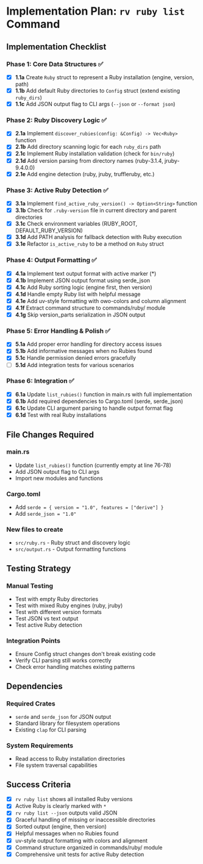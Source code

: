 # Implementation Plan: `rv ruby list` Command

## Implementation Checklist

### Phase 1: Core Data Structures ✅
- [x] **1.1a** Create `Ruby` struct to represent a Ruby installation (engine, version, path)
- [x] **1.1b** Add default Ruby directories to `Config` struct (extend existing `ruby_dirs`)
- [x] **1.1c** Add JSON output flag to CLI args (`--json` or `--format json`)

### Phase 2: Ruby Discovery Logic ✅
- [x] **2.1a** Implement `discover_rubies(config: &Config) -> Vec<Ruby>` function
- [x] **2.1b** Add directory scanning logic for each `ruby_dirs` path
- [x] **2.1c** Implement Ruby installation validation (check for `bin/ruby`)
- [x] **2.1d** Add version parsing from directory names (ruby-3.1.4, jruby-9.4.0.0)
- [x] **2.1e** Add engine detection (ruby, jruby, truffleruby, etc.)

### Phase 3: Active Ruby Detection ✅
- [x] **3.1a** Implement `find_active_ruby_version() -> Option<String>` function
- [x] **3.1b** Check for `.ruby-version` file in current directory and parent directories
- [x] **3.1c** Check environment variables (RUBY_ROOT, DEFAULT_RUBY_VERSION)
- [x] **3.1d** Add PATH analysis for fallback detection with Ruby execution
- [x] **3.1e** Refactor `is_active_ruby` to be a method on `Ruby` struct

### Phase 4: Output Formatting ✅
- [x] **4.1a** Implement text output format with active marker (*)
- [x] **4.1b** Implement JSON output format using serde_json
- [x] **4.1c** Add Ruby sorting logic (engine first, then version)
- [x] **4.1d** Handle empty Ruby list with helpful message
- [x] **4.1e** Add uv-style formatting with owo-colors and column alignment
- [x] **4.1f** Extract command structure to commands/ruby/ module
- [x] **4.1g** Skip version_parts serialization in JSON output

### Phase 5: Error Handling & Polish ✅
- [x] **5.1a** Add proper error handling for directory access issues
- [x] **5.1b** Add informative messages when no Rubies found
- [x] **5.1c** Handle permission denied errors gracefully
- [ ] **5.1d** Add integration tests for various scenarios

### Phase 6: Integration ✅
- [x] **6.1a** Update `list_rubies()` function in main.rs with full implementation
- [x] **6.1b** Add required dependencies to Cargo.toml (serde, serde_json)
- [x] **6.1c** Update CLI argument parsing to handle output format flag
- [x] **6.1d** Test with real Ruby installations

## File Changes Required

### main.rs
- Update `list_rubies()` function (currently empty at line 76-78)
- Add JSON output flag to CLI args
- Import new modules and functions

### Cargo.toml  
- Add `serde = { version = "1.0", features = ["derive"] }`
- Add `serde_json = "1.0"`

### New files to create
- `src/ruby.rs` - Ruby struct and discovery logic
- `src/output.rs` - Output formatting functions

## Testing Strategy

### Manual Testing
- Test with empty Ruby directories
- Test with mixed Ruby engines (ruby, jruby)
- Test with different version formats
- Test JSON vs text output
- Test active Ruby detection

### Integration Points
- Ensure Config struct changes don't break existing code
- Verify CLI parsing still works correctly
- Check error handling matches existing patterns

## Dependencies

### Required Crates
- `serde` and `serde_json` for JSON output
- Standard library for filesystem operations
- Existing `clap` for CLI parsing

### System Requirements
- Read access to Ruby installation directories
- File system traversal capabilities

## Success Criteria
- [x] `rv ruby list` shows all installed Ruby versions
- [x] Active Ruby is clearly marked with `*`
- [x] `rv ruby list --json` outputs valid JSON
- [x] Graceful handling of missing or inaccessible directories
- [x] Sorted output (engine, then version)
- [x] Helpful messages when no Rubies found
- [x] uv-style output formatting with colors and alignment
- [x] Command structure organized in commands/ruby/ module
- [x] Comprehensive unit tests for active Ruby detection